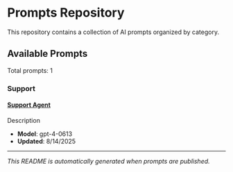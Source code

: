 # Prompts Repository

This repository contains a collection of AI prompts organized by category.

## Available Prompts

Total prompts: 1

### Support

#### [Support Agent](./prompts/support-agent/prompt.md)

Description

- **Model**: gpt-4-0613
- **Updated**: 8/14/2025


---

*This README is automatically generated when prompts are published.*
